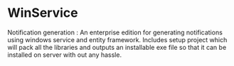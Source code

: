 # WinService
Notification generation : 
An enterprise edition for generating notifications using windows service and entity framework.
Includes setup project which will pack all the libraries and outputs an installable exe file so that it can be installed on server with out any hassle. 

